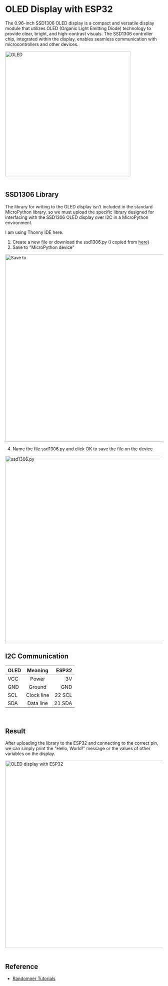 # OLED Display with ESP32
The 0.96-inch SSD1306 OLED display is a compact and versatile display module that utilizes OLED (Organic Light Emitting Diode) technology to provide clear, bright, and high-contrast visuals. The SSD1306 controller chip, integrated within the display, enables seamless communication with microcontrollers and other devices.

<img width="400" alt="OLED" src="https://github.com/luluwu516/ESP32/assets/98475122/7f94f895-4b66-448e-934f-dc1c7b27d4d6">

</br>

</br>

## SSD1306 Library
The library for writing to the OLED display isn't included in the standard MicroPython library, so we must upload the specific library designed for interfacing with the SSD1306 OLED display over I2C in a MicroPython environment. 

I am using Thonny IDE here.
1. Create a new file or download the ssd1306.py (I copied from [here](https://randomnerdtutorials.com/micropython-oled-display-esp32-esp8266/))
2. Save to "MicroPython device"

<img width="600" alt="Save to" src="https://github.com/luluwu516/ESP32/assets/98475122/3663e064-0f31-4ec6-aef6-baedb9daf7f7">

4. Name the file ssd1306.py and click OK to save the file on the device

<img width="600" alt="ssd1306.py" src="https://github.com/luluwu516/ESP32/assets/98475122/813ae6bd-41de-4f05-b0a5-f4a82de4ca5f">

</br>

## I2C Communication

| OLED        | Meaning     | ESP32         |
| :---        |    :----:   |          ---: |
| VCC         | Power       | 3V            |
| GND         | Ground      | GND           |
| SCL         | Clock line  | 22 SCL        |
| SDA         | Data line   | 21 SDA        |

</br>

## Result
After uploading the library to the ESP32 and connecting to the correct pin, we can simply print the "Hello, World!" message or the values of other variables on the display.

<img width="600" alt="OLED display with ESP32" src="https://github.com/luluwu516/ESP32/assets/98475122/af039bbd-91ac-465b-a94c-a5bd4a107c81">

</br>

</br>

## Reference
* [Randomner Tutorials](https://randomnerdtutorials.com/micropython-oled-display-esp32-esp8266/)
